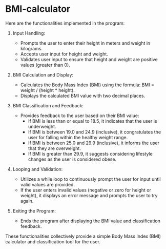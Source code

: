# BMI-calculator

Here are the functionalities implemented in the program:

1. Input Handling:
   - Prompts the user to enter their height in meters and weight in kilograms.
   - Accepts user input for height and weight.
   - Validates user input to ensure that height and weight are positive values (greater than 0).

2. BMI Calculation and Display:
   - Calculates the Body Mass Index (BMI) using the formula: BMI = weight / (height * height).
   - Displays the calculated BMI value with two decimal places.
   
3. BMI Classification and Feedback:
   - Provides feedback to the user based on their BMI value:
     - If BMI is less than or equal to 18.5, it indicates that the user is underweight.
     - If BMI is between 19.0 and 24.9 (inclusive), it congratulates the user for falling within the healthy weight range.
     - If BMI is between 25.0 and 29.9 (inclusive), it informs the user that they are overweight.
     - If BMI is greater than 29.9, it suggests considering lifestyle changes as the user is considered obese.
   
4. Looping and Validation:
   - Utilizes a while loop to continuously prompt the user for input until valid values are provided.
   - If the user enters invalid values (negative or zero for height or weight), it displays an error message and prompts the user to try again.

5. Exiting the Program:
   - Ends the program after displaying the BMI value and classification feedback.

These functionalities collectively provide a simple Body Mass Index (BMI) calculator and classification tool for the user.